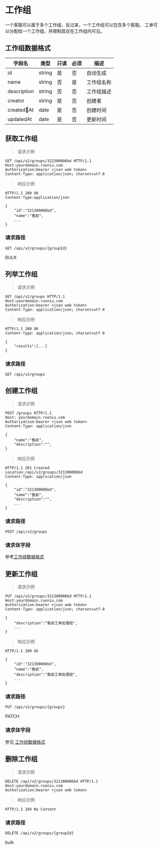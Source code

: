 工作组
===

一个客服可以属于多个工作组，反过来，一个工作组可以包含多个客服。
工单可以分配给一个工作组，并限制其仅在工作组内可见。

## 工作组数据格式

| 字段名 | 类型 | 只读 | 必须 | 描述 |
| --- | --- | --- | --- | --- |
| id | string |是 | 否 | 自动生成 |
| name | string | 否 | 是 | 工作组名称|
| description | string | 否 | 否 | 工作组描述 |
| creator |string | 是 | 否 | 创建者 |
| createdAt | date | 是 | 否 | 创建时间 |
| updatedAt | date | 是 | 否 | 更新时间 |

## 获取工作组

> 请求示例

```http
GET /api/v2/groups/321300006bd HTTP/1.1
Host:yourdomain.ruoniu.com
Authorization:bearer <json web token>
Content-Type: application/json; charset=utf-8
```

> 响应示例

```http
HTTP/1.1 200 OK
Content-Type:application/json

{
	"id":"321300006bd",
	"name":"售前",
	...
}
```

### 请求路径

`GET /api/v2/groups/{groupId}`

<label class="bulk">BULK</label>

## 列举工作组

> 请求示例

```http
GET /api/v2/groups HTTP/1.1
Host:yourdomain.ruoniu.com
Authorization:bearer <json web token>
Content-Type: application/json; charset=utf-8
```

> 响应示例

```http
HTTP/1.1 200 OK
Content-Type: application/json; charset=utf-8

{
	"results":[...]
}
```
### 请求路径
`GET /api/v2/groups`

## 创建工作组
> 请求示例

```http
POST /groups HTTP/1.1
Host: yourdomain.ruoniu.com
Authorization:bearer <json web token>
Content-Type: application/json

{
	"name":"售前"，
	"description":"",
}
```

> 响应示例

```http
HTTP/1.1 201 Created
Location:/api/v2/groups/321300006bd
Content-Type: application/json

{
	"id":"321300006bd",
	"name":"售前",
	"description":"",
	...
}
```

### 请求路径

`POST /api/v2/groups `

### 请求体字段
参考[工作组数据格式](#工作组数据格式)


## 更新工作组

> 请求示例

```http
PUT /api/v2/groups/321300006bd HTTP/1.1
Host:yourdomain.ruoniu.com
Authorization:bearer <json web token>
Content-Type: application/json; charset=utf-8

{
	"description":"售前工单处理组",
	...
}
```

> 响应示例

```http
HTTP/1.1 200 Ok

{
	"id":"321300006bd",
	"name":"售前",
	"description":"售前工单处理组",
	...
}
```

### 请求路径

`PUT /api/v2/groups/{groups}`

<label class="patch">PATCH</label>

### 请求体字段

参见 [工作组数据格式](#工作组数据格式)


## 删除工作组

> 请求示例

```http
DELETE /api/v2/groups/321300006bd HTTP/1.1
Host:yourdomain.ruoniu.com
Authorization:bearer <json web token>
```

> 响应示例

```http
HTTP/1.1 204 No Content
```

### 请求路径

`DELETE /api/v2/groups/{groupId}`

<label class="patch">bulk</label>


